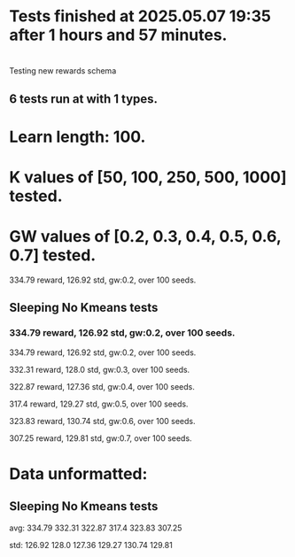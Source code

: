 # Tests finished at 2025.05.07 19:35 after 1 hours and 57 minutes.
# 
Testing new rewards schema
## 6 tests run at with 1 types.
# Learn length: 100.
# K values of [50, 100, 250, 500, 1000] tested.
# GW values of [0.2, 0.3, 0.4, 0.5, 0.6, 0.7] tested.

334.79 reward, 126.92 std, gw:0.2, over 100 seeds.


## Sleeping No Kmeans tests
### 334.79 reward, 126.92 std, gw:0.2, over 100 seeds.

334.79 reward, 126.92 std, gw:0.2, over 100 seeds.

332.31 reward, 128.0 std, gw:0.3, over 100 seeds.

322.87 reward, 127.36 std, gw:0.4, over 100 seeds.

317.4 reward, 129.27 std, gw:0.5, over 100 seeds.

323.83 reward, 130.74 std, gw:0.6, over 100 seeds.

307.25 reward, 129.81 std, gw:0.7, over 100 seeds.


# Data unformatted:



## Sleeping No Kmeans tests
avg:
334.79
332.31
322.87
317.4
323.83
307.25

std:
126.92
128.0
127.36
129.27
130.74
129.81
